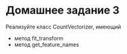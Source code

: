 # Домашнее задание 3

Реализуйте класс CountVectorizer, имеющий
* метод fit_transform
* метод get_feature_names
